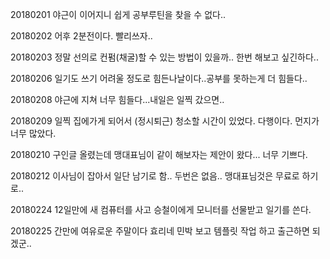 20180201 야근이 이어지니 쉽게 공부루틴을 찾을 수 없다..   

20180202 어후 2분전이다. 빨리쓰자..

20180203 정말 선의로 컨펌(채굴)할 수 있는 방법이 있을까.. 한번 해보고 싶긴하다..

20180206 일기도 쓰기 어려울 정도로 힘든나날이다..공부를 못하는게 더 힘들다..  

20180208 야근에 지쳐 너무 힘들다...내일은 일찍 갔으면..  

20180209 일찍 집에가게 되어서 (정시퇴근) 청소할 시간이 있었다. 다행이다. 먼지가 너무 많았다.  

20180210 구인글 올렸는데 맹대표님이 같이 해보자는 제안이 왔다... 너무 기쁘다.  

20180212 이사님이 잡아서 일단 남기로 함.. 두번은 없음.. 맹대표님것은 무료로 하기로..  

20180224 12일만에 새 컴퓨터를 사고 승철이에게 모니터를 선물받고 일기를 쓴다.  

20180225 간만에 여유로운 주말이다 효리네 민박 보고 템플릿 작업 하고 출근하면 되겠군..   
